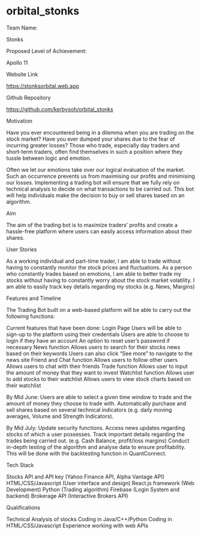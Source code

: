 # orbital_stonks
Team Name: 

Stonks

Proposed Level of Achievement: 

Apollo 11

Website Link

https://stonksorbital.web.app

Github Repository

https://github.com/kerbysoh/orbital_stonks


Motivation 

Have you ever encountered being in a dilemma when you are trading on the stock market? Have you ever dumped your shares due to the fear of incurring greater losses? Those who trade, especially day traders and short-term traders, often find themselves in such a position where they tussle between logic and emotion. 

Often we let our emotions take over our logical evaluation of the market. Such an occurrence prevents us from maximising our profits and minimising our losses. Implementing a trading bot will ensure that we fully rely on technical analysis to decide on what transactions to be carried out. This bot will help individuals make the decision to buy or sell shares based on an algorithm.

Aim 

The aim of the trading bot is to maximize traders’ profits and create a hassle-free platform where users can easily access information about their shares. 

User Stories

As a working individual and part-time trader, I am able to trade without having to constantly monitor the stock prices and fluctuations.
As a person who constantly trades based on emotions, I am able to better trade my stocks without having to constantly worry about the stock market volatility.
I am able to easily track key details regarding my stocks (e.g. News, Margins)

Features and Timeline

The Trading Bot built on a web-based platform will be able to carry out the following functions:

Current features that have been done:
Login Page
Users will be able to sign-up to the platform using their credentials
Users are able to choose to login if they have an account
An option to reset user’s password if necessary
News function
Allows users to search for their stocks news based on their keywords
Users can also click “See more” to navigate to the news site
Friend and Chat function
Allows users to follow other users
Allows users to chat with their friends
Trade function
Allows user to input the amount of money that they want to invest
Watchlist function
Allows user to add stocks to their watchlist
Allows users to view stock charts based on their watchlist

By Mid June:
Users are able to select a given time window to trade and the amount of money they choose to trade with.
Automatically purchase and sell shares based on several technical indicators (e.g. daily moving averages, Volume and Strength Indicators). 

By Mid July:
Update security functions.
Access news updates regarding stocks of which a user possesses.
Track important details regarding the trades being carried out. (e.g. Cash Balance, profit/loss margins)
Conduct in-depth testing of the algorithm and analyse data to ensure profitability. This will be done with the backtesting function in QuantConnect.

Tech Stack

Stocks API and API key (Yahoo Finance API, Alpha Vantage API)
HTML/CSS/Javascript (User interface and design)
React.js framework (Web Development)
Python (Trading algorithm)
Firebase (Login System and backend)
Brokerage API (Interactive Brokers API)


Qualifications

Technical Analysis of stocks
Coding in Java/C++/Python
Coding in HTML/CSS/Javascript
Experience working with web APIs

